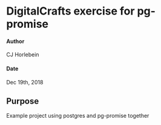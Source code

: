 # DigitalCrafts exercise for pg-promise

#### Author

CJ Horlebein

#### Date

Dec 19th, 2018

## Purpose

Example project using postgres and pg-promise together
